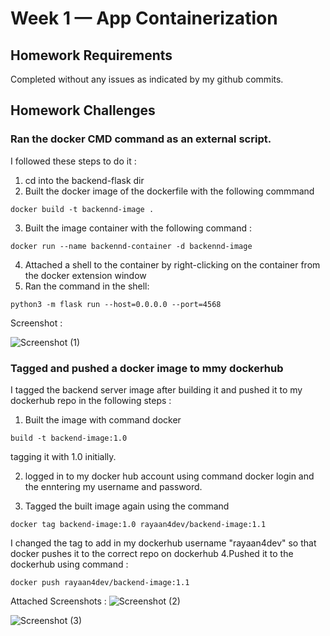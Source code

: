 # Week 1 — App Containerization

## Homework Requirements  
Completed without any issues as indicated by my github commits.

## Homework Challenges

### Ran the docker CMD command as an external script. 
I followed these steps to do it :
1. cd into the backend-flask dir
2. Built the docker image of the dockerfile with the following commmand 
```
docker build -t backennd-image .
```
3. Built the image container with the following command :
```
docker run --name backennd-container -d backennd-image
```
4. Attached a shell to the container by right-clicking on the container from the docker extension window
5. Ran the command in the shell:
```
python3 -m flask run --host=0.0.0.0 --port=4568
```
Screenshot : 

![Screenshot (1)](https://user-images.githubusercontent.com/91217901/221365157-0ce458a4-e0ae-4e69-8421-720ea448c0a6.png)



### Tagged and pushed a docker image to mmy dockerhub

I tagged the backend server image after building it and pushed it to my dockerhub repo in the following steps :
1. Built the image with command docker 
``` 
build -t backend-image:1.0 
```
tagging it with 1.0 initially.

2. logged in to my docker hub account using command docker login and the enntering my username and password.

3. Tagged the built image again using the command
```
docker tag backend-image:1.0 rayaan4dev/backend-image:1.1
 ```
I changed the tag to add in my dockerhub username "rayaan4dev" so that docker pushes it to the correct repo on dockerhub
4.Pushed it to the dockerhub using command :
```
docker push rayaan4dev/backend-image:1.1
```

Attached Screenshots :
![Screenshot (2)](https://user-images.githubusercontent.com/91217901/221368381-24c7a2b4-afe8-4b2c-99f6-d7a3bb09f08b.png)

   
![Screenshot (3)](https://user-images.githubusercontent.com/91217901/221368386-47b0a08d-ab73-47db-add6-a22cb9cb2e23.png)
